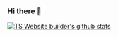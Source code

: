 ### Hi there 👋

[![TS Website builder's github stats](https://github-readme-stats.vercel.app/api?username=ts-website-builder&include_all_commits=true&count_private=true)](https://github.com/anuraghazra/github-readme-stats)
